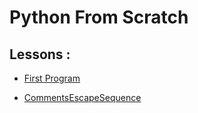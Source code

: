 # Python From Scratch

## Lessons :

- [First Program](https://github.com/Shubham-Bhoite/Python-Programming/blob/main/Lessons/FirstProgram.py)

- [CommentsEscapeSequence](https://github.com/Shubham-Bhoite/Python-Programming/blob/main/Lessons/CommentsEscapeSequence.py)
